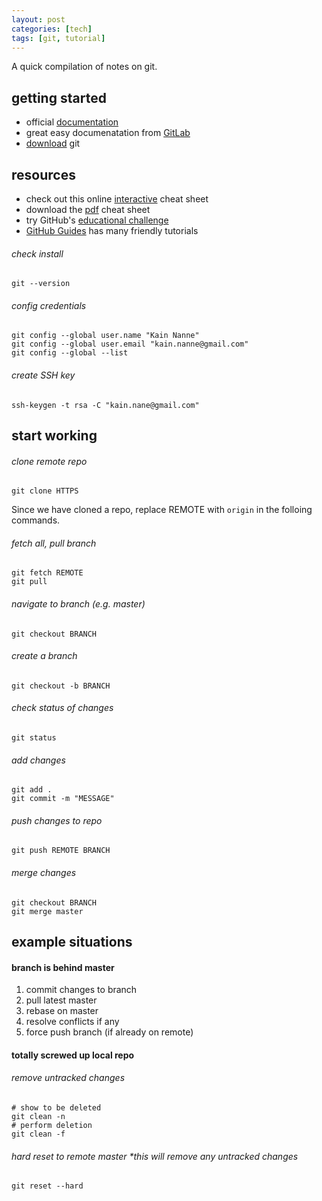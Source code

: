 ```yaml
---
layout: post
categories: [tech]
tags: [git, tutorial]
---
```


A quick compilation of notes on git.

<!--excerpt separator -->

## getting started

- official [documentation](https://git-scm.com/)  
- great easy documenatation from [GitLab](https://docs.gitlab.com/ce/gitlab-basics)  
- [download](https://git-scm.com/book/en/v2/Getting-Started-Installing-Git) git  

## resources

- check out this online [interactive](http://ndpsoftware.com/git-cheatsheet.html) cheat sheet  
- download the [pdf](https://services.github.com/on-demand/downloads/github-git-cheat-sheet.pdf) cheat sheet  
- try GitHub's [educational challenge](https://try.github.io/)
- [GitHub Guides](https://guides.github.com/) has many friendly tutorials

###### check install  
```shell
git --version
```

###### config credentials  
```shell
git config --global user.name "Kain Nanne"
git config --global user.email "kain.nanne@gmail.com"
git config --global --list
```

###### create SSH key  
```shell
ssh-keygen -t rsa -C "kain.nane@gmail.com"
```

## start working

###### clone remote repo  
```shell
git clone HTTPS
```

Since we have cloned a repo, replace REMOTE with `origin` in the folloing commands.

###### fetch all, pull branch  
```shell
git fetch REMOTE
git pull
```

###### navigate to branch (e.g. master)  
```shell
git checkout BRANCH
```

###### create a branch  
```shell
git checkout -b BRANCH
```

###### check status of changes  
```shell
git status
```

###### add changes  
```shell
git add .
git commit -m "MESSAGE"
```

###### push changes to repo  
```shell
git push REMOTE BRANCH
```

###### merge changes  
```shell
git checkout BRANCH
git merge master
```

## example situations  

#### branch is behind master

1. commit changes to branch
2. pull latest master
3. rebase on master
4. resolve conflicts if any
5. force push branch (if already on remote)

#### totally screwed up local repo

###### remove untracked changes
```shell
# show to be deleted
git clean -n
# perform deletion
git clean -f
```

###### hard reset to remote master **this will remove any untracked changes*
```shell
git reset --hard
```

